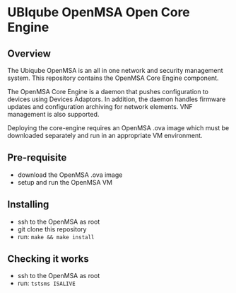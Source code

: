 UBIqube OpenMSA Open Core Engine
================================


Overview
--------

The Ubiqube OpenMSA is an all in one network and security management
system.  This repository contains the OpenMSA Core Engine component.

The OpenMSA Core Engine is a daemon that pushes configuration to devices
using Devices Adaptors.  In addition, the daemon handles firmware updates
and configuration archiving for network elements.  VNF management is also
supported.

Deploying the core-engine requires an OpenMSA .ova image which must
be downloaded separately and run in an appropriate VM environment.


Pre-requisite
-------------

- download the OpenMSA .ova image
- setup and run the OpenMSA VM


Installing
----------

- ssh to the OpenMSA as root
- git clone this repository
- run: `make && make install`


Checking it works
-----------------

- ssh to the OpenMSA as root
- run: `tstsms ISALIVE`


